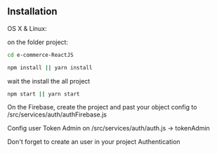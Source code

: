 ## Installation

OS X & Linux:


on the folder project: 
```sh
cd e-commerce-ReactJS

npm install || yarn install
```
wait the install the all project

```sh
npm start || yarn start

```

On the Firebase, create the project and past your object config to /src/services/auth/authFirebase.js

Config user Token Admin on /src/services/auth/auth.js -> tokenAdmin

Don't forget to create an user in your project Authentication
